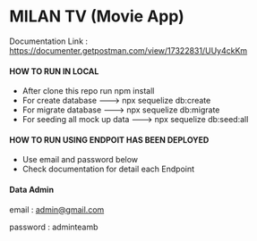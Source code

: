 
# MILAN TV (Movie App)

Documentation Link : https://documenter.getpostman.com/view/17322831/UUy4ckKm

#### HOW TO RUN IN LOCAL
- After clone this repo run npm install
- For create database ---> npx sequelize db:create  
- For migrate database ---> npx sequelize db:migrate
- For seeding all mock up data ---> npx sequelize db:seed:all

#### HOW TO RUN USING ENDPOIT HAS BEEN DEPLOYED
- Use email and password below
- Check documentation for detail each Endpoint

#### Data Admin
email : admin@gmail.com

password : adminteamb
